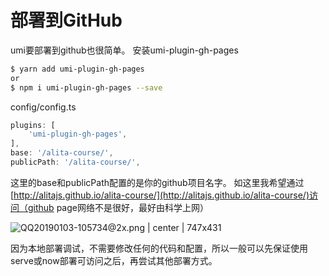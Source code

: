 # 部署到GitHub

umi要部署到github也很简单。
安装umi-plugin-gh-pages
```bash
$ yarn add umi-plugin-gh-pages
or
$ npm i umi-plugin-gh-pages --save
```
config/config.ts
```javascript
plugins: [
    'umi-plugin-gh-pages',
],
base: '/alita-course/',
publicPath: '/alita-course/',
```
这里的base和publicPath配置的是你的github项目名字。
如这里我希望通过[http://alitajs.github.io/alita-course/](http://alitajs.github.io/alita-course/)访问（github page网络不是很好，最好由科学上网）


![QQ20190103-105734@2x.png | center | 747x431](https://cdn.nlark.com/yuque/0/2019/png/123174/1546484270851-65322839-1815-4d06-b5b5-233faa9cf8c5.png "")


因为本地部署调试，不需要修改任何的代码和配置，所以一般可以先保证使用serve或now部署可访问之后，再尝试其他部署方式。

